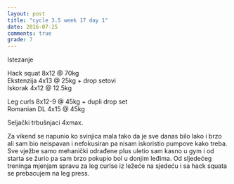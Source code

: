 ```yaml
---
layout: post
title: "cycle 3.5 week 17 day 1"
date: 2016-07-25
comments: true
grade: 7
---
```


Istezanje

Hack squat 8x12 @ 70kg  
Ekstenzija 4x13 @ 25kg + drop setovi        
Iskorak 4x12 @ 12.5kg  

Leg curls 8x12-9 @ 45kg + dupli drop set   
Romanian DL 4x15 @ 45kg

Seljački trbušnjaci 4xmax.  

Za vikend se napunio ko svinjica mala tako da je sve danas bilo lako i brzo ali sam bio neispavan i nefokusiran pa nisam iskoristio pumpove kako treba. Sve vježbe samo mehanički odrađene plus uletio sam kasno u gym i od starta se žurio pa sam brzo pokupio bol u donjim leđima. Od sljedećeg treninga mjenjam spravu za leg curlse iz ležeće na sjedeću i sa hack squata se prebacujem na leg press.
